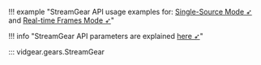 <!--
===============================================
vidgear library source-code is deployed under the Apache 2.0 License:

Copyright (c) 2019 Abhishek Thakur(@abhiTronix) <abhi.una12@gmail.com>

Licensed under the Apache License, Version 2.0 (the "License");
you may not use this file except in compliance with the License.
You may obtain a copy of the License at

   http://www.apache.org/licenses/LICENSE-2.0

Unless required by applicable law or agreed to in writing, software
distributed under the License is distributed on an "AS IS" BASIS,
WITHOUT WARRANTIES OR CONDITIONS OF ANY KIND, either express or implied.
See the License for the specific language governing permissions and
limitations under the License.
===============================================
-->

!!! example "StreamGear API usage examples for: [Single-Source Mode ➶](../../../gears/streamgear/ssm/usage/) and [Real-time Frames Mode ➶](../../../gears/streamgear/rtfm/usage/)"

!!! info "StreamGear API parameters are explained [here ➶](../../../gears/streamgear/params/)"

::: vidgear.gears.StreamGear
	
    
&nbsp;